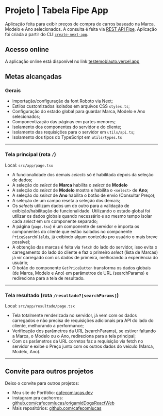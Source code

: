 # Projeto | Tabela Fipe App

Aplicação feita para exibir preços de compra de carros baseado na Marca, Modelo e Ano selecionados. A consulta é feita via [REST API Fipe](https://deividfortuna.github.io/fipe/). Aplicação foi criada a partir do CLI [`create-next-app`](https://nextjs.org/docs/app/api-reference/cli/create-next-app).

## Acesso online

A aplicação online está disponível no link [testemobiauto.vercel.app](https://testemobiauto.vercel.app)

## Metas alcançadas

### Gerais

- Importação/configuração da font Roboto via Next;
- Estilos customizados isolados em arquivos CSS `styles.ts`;
- Configuração do estado global para guardar Marca, Modelo e Ano selecionados;
- Componentização das páginas em partes menores;
- Isolamento dos componentes do servidor e do cliente;
- Isolamento das requisições para o servidor em `utils/api.ts`;
- Isolamento dos tipos do TypeScript em `utils/types.ts`

---

### Tela principal (rota `/`)

Local: `src/app/page.tsx`

- A funcionalidade dos demais _selects_ só é habilitada depois da seleção de dados;
- A seleção do _select_ de **Marca** habilita o _select_ de **Modelo**
- A seleção do _select_ de **Modelo** mostra e habilita o `<select>` de **Ano**;
- A seleção do _select_ de **Ano** habilita o botão de envio (Consultar Preço);
- A seleção de um campo reseta a seleção dos demais;
- Os _selects_ utilizam dados um do outro para a validação de exibição/habilitação de funcionalidade. Utilizando o estado global foi utilizar os dados globais quando necessário e ao mesmo tempo isolar cada _select_ em um componente separado;
- A página (`page.tsx`) é um componente de servidor e importa os componentes do cliente que estão isolados no componente `PriceSearchFields`, já exibindo algum conteúdo pro usuário o mais breve possível;
- A obtenção das marcas é feita via `fetch` do lado do servidor, isso evita o carregamento do lado do cliente e faz o primeiro _select_ (lista de Marcas) já vir carregado com os dados de primeira, melhorando a experiência do usuário;
- O botão do componente `GetPriceButton` transforma os dados globais (de Marca, Modelo e Ano) em parâmetros de URL (searchParams) e redireciona para a tela de resultado.

---

### Tela resultado (rota `/resultado?[searchParams]`)

Local: `src/app/resultado/page.tsx`

- Tela totalmente renderizada no servidor, já vem com os dados carregados e não precisa de requisições adicionais pra API do lado do cliente, melhorando a performance;
- Verificação dos parâmetros da URL (searchParams), se estiver faltando a Marca, o Modelo ou o Ano, redireciona para a tela principal;
- Com os parâmetros da URL corretos faz a requisição via fetch no servidor e exibe o Preço junto com os outros dados do veículo (Marca, Modelo, Ano).

---

## Convite para outros projetos

Deixo o convite para outros projetos:

- Meu site de Portfólio: [cafecomlucas.dev](https://cafecomlucas.dev)
- Instagram pra cachorros: [github.com/cafecomlucas/origamidDogsReactWeb](https://github.com/cafecomlucas/origamidDogsReactWeb)
- Mais repositórios: [github.com/cafecomlucas](https://github.com/cafecomlucas)

